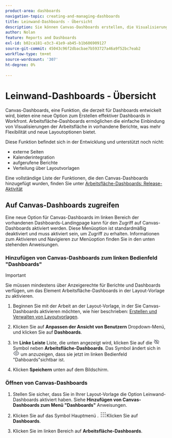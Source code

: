 ```yaml
---
product-area: dashboards
navigation-topic: creating-and-managing-dashboards
title: Leinwand-Dashboards - Übersicht
description: Sie können Canvas-Dashboards erstellen, die Visualisierungen der Berichtsarbeitsfläche mit traditionellen Berichten und neuen Layoutoptionen integrieren.
author: Nolan
feature: Reports and Dashboards
exl-id: b02ca181-e3c3-41e9-ab45-b1b606909127
source-git-commit: 45043c96f2dbacbae7b593727a46a9f52bc7eab2
workflow-type: tm+mt
source-wordcount: '307'
ht-degree: 0%

---
```


# Leinwand-Dashboards - Übersicht

Canvas-Dashboards, eine Funktion, die derzeit für Dashboards entwickelt wird, bieten eine neue Option zum Erstellen effektiver Dashboards in Workfront. Arbeitsfläche-Dashboards ermöglichen die einfache Einbindung von Visualisierungen der Arbeitsfläche in vorhandene Berichte, was mehr Flexibilität und neue Layoutoptionen bietet.

Diese Funktion befindet sich in der Entwicklung und unterstützt noch nicht:
* externe Seiten
* Kalenderintegration
* aufgerufene Berichte
* Verteilung über Layoutvorlagen

Eine vollständige Liste der Funktionen, die den Canvas-Dashboards hinzugefügt wurden, finden Sie unter [Arbeitsfläche-Dashboards: Release-Aktivität](/help/quicksilver/product-announcements/betas/canvas-dashboards-beta/canvas-dashboards-release-activity.md)

## Auf Canvas-Dashboards zugreifen

Eine neue Option für Canvas-Dashboards im linken Bereich der vorhandenen Dashboards-Landingpage kann für den Zugriff auf Canvas-Dashboards aktiviert werden. Diese Menüoption ist standardmäßig deaktiviert und muss aktiviert sein, um Zugriff zu erhalten. Informationen zum Aktivieren und Navigieren zur Menüoption finden Sie in den unten stehenden Anweisungen.

### Hinzufügen von Canvas-Dashboards zum linken Bedienfeld &quot;Dashboards&quot;

>[!IMPORTANT]
>
>Sie müssen mindestens über Anzeigerechte für Berichte und Dashboards verfügen, um das Element Arbeitsfläche-Dashboards in der Layout-Vorlage zu aktivieren.

1. Beginnen Sie mit der Arbeit an der Layout-Vorlage, in der Sie Canvas-Dashboards aktivieren möchten, wie hier beschrieben: [Erstellen und Verwalten von Layoutvorlagen](../../../administration-and-setup/customize-workfront/use-layout-templates/create-and-manage-layout-templates.md).

1. Klicken Sie auf **Anpassen der Ansicht von Benutzern** Dropdown-Menü, und klicken Sie auf **Dashboards**.

1. Im **Linke Leiste** Liste, die unten angezeigt wird, klicken Sie auf die ![](assets/delete-secondary-nav-item.png) Symbol neben **Arbeitsfläche-Dashboards**. Das Symbol ändert sich in ![](assets/add-secondary-nav-item.png) um anzuzeigen, dass sie jetzt im linken Bedienfeld &quot;Dahboards&quot;sichtbar ist.

1. Klicken **Speichern** unten auf dem Bildschirm.

### Öffnen von Canvas-Dashboards

1. Stellen Sie sicher, dass Sie in Ihrer Layout-Vorlage die Option Leinwand-Dashboards aktiviert haben. Siehe **Hinzufügen von Canvas-Dashboards zum Menü &quot;Dashboards&quot;** Anweisungen.

1. Klicken Sie auf das Symbol Hauptmenü . ![](assets/main-menu-icon.png)Klicken Sie auf **Dashboards**.

1. Klicken Sie im linken Bereich auf **Arbeitsfläche-Dashboards**.
